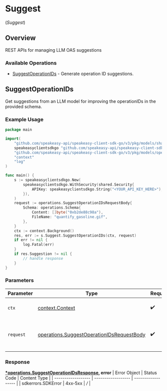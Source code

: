 # Suggest
(*Suggest*)

## Overview

REST APIs for managing LLM OAS suggestions

### Available Operations

* [SuggestOperationIDs](#suggestoperationids) - Generate operation ID suggestions.

## SuggestOperationIDs

Get suggestions from an LLM model for improving the operationIDs in the provided schema.

### Example Usage

```go
package main

import(
	"github.com/speakeasy-api/speakeasy-client-sdk-go/v3/pkg/models/shared"
	speakeasyclientsdkgo "github.com/speakeasy-api/speakeasy-client-sdk-go/v3"
	"github.com/speakeasy-api/speakeasy-client-sdk-go/v3/pkg/models/operations"
	"context"
	"log"
)

func main() {
    s := speakeasyclientsdkgo.New(
        speakeasyclientsdkgo.WithSecurity(shared.Security{
            APIKey: speakeasyclientsdkgo.String("<YOUR_API_KEY_HERE>"),
        }),
    )
    request := operations.SuggestOperationIDsRequestBody{
        Schema: operations.Schema{
            Content: []byte("0xb2de88c98a"),
            FileName: "quantify_gasoline.gif",
        },
    }
    ctx := context.Background()
    res, err := s.Suggest.SuggestOperationIDs(ctx, request)
    if err != nil {
        log.Fatal(err)
    }
    if res.Suggestion != nil {
        // handle response
    }
}
```

### Parameters

| Parameter                                                                                                  | Type                                                                                                       | Required                                                                                                   | Description                                                                                                |
| ---------------------------------------------------------------------------------------------------------- | ---------------------------------------------------------------------------------------------------------- | ---------------------------------------------------------------------------------------------------------- | ---------------------------------------------------------------------------------------------------------- |
| `ctx`                                                                                                      | [context.Context](https://pkg.go.dev/context#Context)                                                      | :heavy_check_mark:                                                                                         | The context to use for the request.                                                                        |
| `request`                                                                                                  | [operations.SuggestOperationIDsRequestBody](../../pkg/models/operations/suggestoperationidsrequestbody.md) | :heavy_check_mark:                                                                                         | The request object to use for the request.                                                                 |


### Response

**[*operations.SuggestOperationIDsResponse](../../pkg/models/operations/suggestoperationidsresponse.md), error**
| Error Object       | Status Code        | Content Type       |
| ------------------ | ------------------ | ------------------ |
| sdkerrors.SDKError | 4xx-5xx            | */*                |
